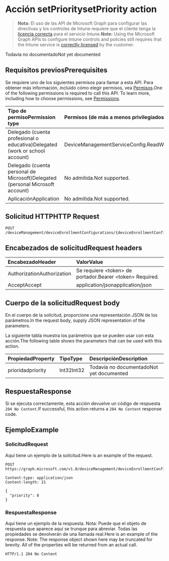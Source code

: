 # <a name="setpriority-action"></a><span data-ttu-id="8056d-101">Acción setPriority</span><span class="sxs-lookup"><span data-stu-id="8056d-101">setPriority action</span></span>

> <span data-ttu-id="8056d-102">**Nota:** El uso de las API de Microsoft Graph para configurar las directivas y los controles de Intune requiere que el cliente tenga la [licencia correcta](https://go.microsoft.com/fwlink/?linkid=839381) para el servicio Intune.</span><span class="sxs-lookup"><span data-stu-id="8056d-102">**Note:** Using the Microsoft Graph APIs to configure Intune controls and policies still requires that the Intune service is [correctly licensed](https://go.microsoft.com/fwlink/?linkid=839381) by the customer.</span></span>

<span data-ttu-id="8056d-103">Todavía no documentado</span><span class="sxs-lookup"><span data-stu-id="8056d-103">Not yet documented</span></span>
## <a name="prerequisites"></a><span data-ttu-id="8056d-104">Requisitos previos</span><span class="sxs-lookup"><span data-stu-id="8056d-104">Prerequisites</span></span>
<span data-ttu-id="8056d-p101">Se requiere uno de los siguientes permisos para llamar a esta API. Para obtener más información, incluido cómo elegir permisos, vea [Permisos](../../../concepts/permissions_reference.md).</span><span class="sxs-lookup"><span data-stu-id="8056d-p101">One of the following permissions is required to call this API. To learn more, including how to choose permissions, see [Permissions](../../../concepts/permissions_reference.md).</span></span>

|<span data-ttu-id="8056d-107">Tipo de permiso</span><span class="sxs-lookup"><span data-stu-id="8056d-107">Permission type</span></span>|<span data-ttu-id="8056d-108">Permisos (de más a menos privilegiados)</span><span class="sxs-lookup"><span data-stu-id="8056d-108">Permissions (from most to least privileged)</span></span>|
|:---|:---|
|<span data-ttu-id="8056d-109">Delegado (cuenta profesional o educativa)</span><span class="sxs-lookup"><span data-stu-id="8056d-109">Delegated (work or school account)</span></span>|<span data-ttu-id="8056d-110">DeviceManagementServiceConfig.ReadWrite.All</span><span class="sxs-lookup"><span data-stu-id="8056d-110">DeviceManagementServiceConfig.ReadWrite.All</span></span>|
|<span data-ttu-id="8056d-111">Delegado (cuenta personal de Microsoft)</span><span class="sxs-lookup"><span data-stu-id="8056d-111">Delegated (personal Microsoft account)</span></span>|<span data-ttu-id="8056d-112">No admitida.</span><span class="sxs-lookup"><span data-stu-id="8056d-112">Not supported.</span></span>|
|<span data-ttu-id="8056d-113">Aplicación</span><span class="sxs-lookup"><span data-stu-id="8056d-113">Application</span></span>|<span data-ttu-id="8056d-114">No admitida.</span><span class="sxs-lookup"><span data-stu-id="8056d-114">Not supported.</span></span>|

## <a name="http-request"></a><span data-ttu-id="8056d-115">Solicitud HTTP</span><span class="sxs-lookup"><span data-stu-id="8056d-115">HTTP Request</span></span>
<!-- {
  "blockType": "ignored"
}
-->
``` http
POST /deviceManagement/deviceEnrollmentConfigurations/{deviceEnrollmentConfigurationId}/setPriority
```

## <a name="request-headers"></a><span data-ttu-id="8056d-116">Encabezados de solicitud</span><span class="sxs-lookup"><span data-stu-id="8056d-116">Request headers</span></span>
|<span data-ttu-id="8056d-117">Encabezado</span><span class="sxs-lookup"><span data-stu-id="8056d-117">Header</span></span>|<span data-ttu-id="8056d-118">Valor</span><span class="sxs-lookup"><span data-stu-id="8056d-118">Value</span></span>|
|:---|:---|
|<span data-ttu-id="8056d-119">Authorization</span><span class="sxs-lookup"><span data-stu-id="8056d-119">Authorization</span></span>|<span data-ttu-id="8056d-120">Se requiere &lt;token&gt; de portador.</span><span class="sxs-lookup"><span data-stu-id="8056d-120">Bearer &lt;token&gt; Required.</span></span>|
|<span data-ttu-id="8056d-121">Accept</span><span class="sxs-lookup"><span data-stu-id="8056d-121">Accept</span></span>|<span data-ttu-id="8056d-122">application/json</span><span class="sxs-lookup"><span data-stu-id="8056d-122">application/json</span></span>|

## <a name="request-body"></a><span data-ttu-id="8056d-123">Cuerpo de la solicitud</span><span class="sxs-lookup"><span data-stu-id="8056d-123">Request body</span></span>
<span data-ttu-id="8056d-124">En el cuerpo de la solicitud, proporcione una representación JSON de los parámetros.</span><span class="sxs-lookup"><span data-stu-id="8056d-124">In the request body, supply JSON representation of the parameters.</span></span>

<span data-ttu-id="8056d-125">La siguiente tabla muestra los parámetros que se pueden usar con esta acción.</span><span class="sxs-lookup"><span data-stu-id="8056d-125">The following table shows the parameters that can be used with this action.</span></span>

|<span data-ttu-id="8056d-126">Propiedad</span><span class="sxs-lookup"><span data-stu-id="8056d-126">Property</span></span>|<span data-ttu-id="8056d-127">Tipo</span><span class="sxs-lookup"><span data-stu-id="8056d-127">Type</span></span>|<span data-ttu-id="8056d-128">Descripción</span><span class="sxs-lookup"><span data-stu-id="8056d-128">Description</span></span>|
|:---|:---|:---|
|<span data-ttu-id="8056d-129">prioridad</span><span class="sxs-lookup"><span data-stu-id="8056d-129">priority</span></span>|<span data-ttu-id="8056d-130">Int32</span><span class="sxs-lookup"><span data-stu-id="8056d-130">Int32</span></span>|<span data-ttu-id="8056d-131">Todavía no documentado</span><span class="sxs-lookup"><span data-stu-id="8056d-131">Not yet documented</span></span>|



## <a name="response"></a><span data-ttu-id="8056d-132">Respuesta</span><span class="sxs-lookup"><span data-stu-id="8056d-132">Response</span></span>
<span data-ttu-id="8056d-133">Si se ejecuta correctamente, esta acción devuelve un código de respuesta `204 No Content`.</span><span class="sxs-lookup"><span data-stu-id="8056d-133">If successful, this action returns a `204 No Content` response code.</span></span>

## <a name="example"></a><span data-ttu-id="8056d-134">Ejemplo</span><span class="sxs-lookup"><span data-stu-id="8056d-134">Example</span></span>
### <a name="request"></a><span data-ttu-id="8056d-135">Solicitud</span><span class="sxs-lookup"><span data-stu-id="8056d-135">Request</span></span>
<span data-ttu-id="8056d-136">Aquí tiene un ejemplo de la solicitud.</span><span class="sxs-lookup"><span data-stu-id="8056d-136">Here is an example of the request.</span></span>
``` http
POST https://graph.microsoft.com/v1.0/deviceManagement/deviceEnrollmentConfigurations/{deviceEnrollmentConfigurationId}/setPriority

Content-type: application/json
Content-length: 21

{
  "priority": 8
}
```

### <a name="response"></a><span data-ttu-id="8056d-137">Respuesta</span><span class="sxs-lookup"><span data-stu-id="8056d-137">Response</span></span>
<span data-ttu-id="8056d-p102">Aquí tiene un ejemplo de la respuesta. Nota: Puede que el objeto de respuesta que aparece aquí se trunque para abreviar. Todas las propiedades se devolverán de una llamada real.</span><span class="sxs-lookup"><span data-stu-id="8056d-p102">Here is an example of the response. Note: The response object shown here may be truncated for brevity. All of the properties will be returned from an actual call.</span></span>
``` http
HTTP/1.1 204 No Content
```








